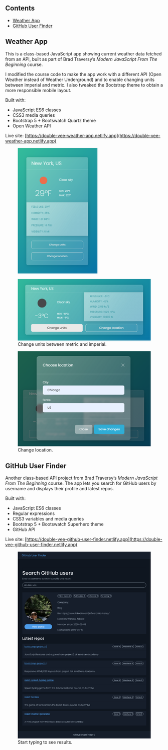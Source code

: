 ## Contents

- [Weather App](#weather-app)
- [GitHub User Finder](#github-user-finder)

## Weather App

This is a class-based JavaScript app showing current weather data fetched from an API, built as part of Brad Traversy’s _Modern JavaScript From The Beginning_ course.

I modified the course code to make the app work with a different API (Open Weather instead of Weather Underground) and to enable changing units between imperial and metric. I also tweaked the Bootstrap theme to obtain a more responsible mobile layout.

Built with:

- JavaScript ES6 classes
- CSS3 media queries
- Bootstrap 5 + Bootswatch Quartz theme
- Open Weather API

Live site: [https://double-vee-weather-app.netlify.app](https://double-vee-weather-app.netlify.app)

<figure>
  <img src="./weather_app_vertical.png" width="60%" alt="Weather app portrait">
  <figcaption></figcaption>
</figure>

<figure>
  <img src="./weather_app_units.png" alt="Weather app landscape">
  <figcaption>Change units between metric and imperial.</figcaption>
</figure>

<figure>
  <img src="./weather_app_location.png" alt="Change location">
  <figcaption>Change location.</figcaption>
</figure>

## GitHub User Finder

Another class-based API project from Brad Traversy’s _Modern JavaScript From The Beginning_ course. The app lets you search for GitHub users by username and displays their profile and latest repos.

Built with:

- JavaScript ES6 classes
- Regular expressions
- CSS3 variables and media queries
- Bootstrap 5 + Bootswatch Superhero theme
- GitHub API

Live site: [https://double-vee-github-user-finder.netlify.app](https://double-vee-github-user-finder.netlify.app)

<figure>
  <img src="./github_user_finder.png" alt="Github user finder app">
  <figcaption>Start typing to see results.</figcaption>
</figure>

